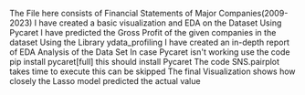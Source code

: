 The File here consists of Financial Statements of Major Companies(2009-2023)
I have created a basic visualization and EDA on the Dataset
Using Pycaret I have predicted the Gross Profit of the given companies in the dataset
Using the Library ydata_profiling I have created an in-depth report of EDA Analysis of the Data Set
In case Pycaret isn't working use the code pip install pycaret[full] this should install Pycaret
The code SNS.pairplot takes time to execute this can be skipped
The final Visualization shows how closely the Lasso model predicted the actual value
